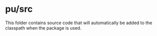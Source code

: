 # pu/src

This folder contains source code that will automatically be added to the classpath when
the package is used.

